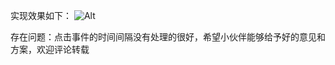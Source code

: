

实现效果如下：
![Alt](https://img-blog.csdnimg.cn/20191120175548700.gif)

存在问题：点击事件的时间间隔没有处理的很好，希望小伙伴能够给予好的意见和方案，欢迎评论转载
